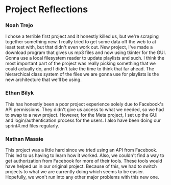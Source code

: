 # Project Reflections

### Noah Trejo
I chose a terrible first project and it honestly killed us, but we're scraping together something new. I really tried to get some data off the web to at least test with, but that didn't even work out. New project, I've made a download program that gives us mp3 files and now using tkinter for the GUI. Gonna use a local filesystem reader to update playlists and such. I think the most important part of the project was really picking something that we could actually do, and I didn't take the time to think that far ahead. The hierarchical class system of the files we are gonna use for playlists is the new architecture that we'll be using.

### Ethan Bilyk
This has honestly been a poor project experience solely due to Facebook's API permissions. They didn't give us access to what we needed, so we had to swap to a new project. However, for the Meta project, I set up the GUI and login/authentication process for the users. I also have been doing our sprint#.md files regularly.

### Nathan Massie
This project was a little hard since we tried using an API from Facebook. This led to us having to learn how it worked. Also, we couldn't find a way to get authorization from Facebook for more of their tools. These tools would have helped us in our original project. Because of this, we had to switch projects to what we are currently doing which seems to be easier. Hopefully, we won't run into any other major problems with this new one.
